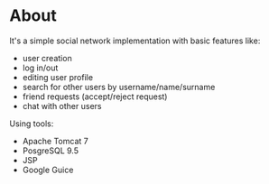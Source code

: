 # About
It's a simple social network implementation with basic features like:
- user creation
- log in/out
- editing user profile
- search for other users by username/name/surname
- friend requests (accept/reject request)
- chat with other users

Using tools:
- Apache Tomcat 7
- PosgreSQL 9.5
- JSP
- Google Guice
